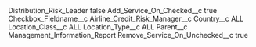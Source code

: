 <?xml version="1.0" encoding="UTF-8"?>
<CustomMetadata xmlns="http://soap.sforce.com/2006/04/metadata" xmlns:xsi="http://www.w3.org/2001/XMLSchema-instance" xmlns:xsd="http://www.w3.org/2001/XMLSchema">
    <label>Distribution_Risk_Leader</label>
    <protected>false</protected>
    <values>
        <field>Add_Service_On_Checked__c</field>
        <value xsi:type="xsd:boolean">true</value>
    </values>
    <values>
        <field>Checkbox_Fieldname__c</field>
        <value xsi:type="xsd:string">Airline_Credit_Risk_Manager__c</value>
    </values>
    <values>
        <field>Country__c</field>
        <value xsi:type="xsd:string">ALL</value>
    </values>
    <values>
        <field>Location_Class__c</field>
        <value xsi:type="xsd:string">ALL</value>
    </values>
    <values>
        <field>Location_Type__c</field>
        <value xsi:type="xsd:string">ALL</value>
    </values>
    <values>
        <field>Parent__c</field>
        <value xsi:type="xsd:string">Management_Information_Report</value>
    </values>
    <values>
        <field>Remove_Service_On_Unchecked__c</field>
        <value xsi:type="xsd:boolean">true</value>
    </values>
</CustomMetadata>
